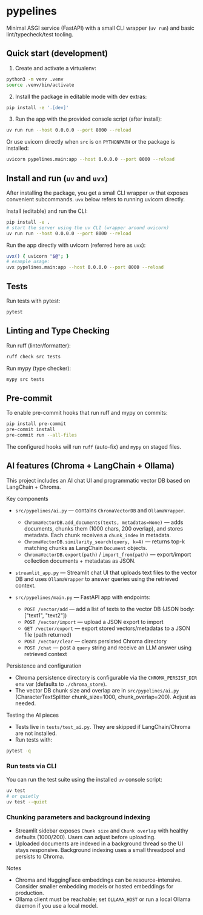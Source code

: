 # pypelines

Minimal ASGI service (FastAPI) with a small CLI wrapper (`uv run`) and basic lint/typecheck/test tooling.

## Quick start (development)

1. Create and activate a virtualenv:

```bash
python3 -m venv .venv
source .venv/bin/activate
```

2. Install the package in editable mode with dev extras:

```bash
pip install -e '.[dev]'
```

3. Run the app with the provided console script (after install):

```bash
uv run run --host 0.0.0.0 --port 8000 --reload
```

Or use uvicorn directly when `src` is on `PYTHONPATH` or the package is installed:

```bash
uvicorn pypelines.main:app --host 0.0.0.0 --port 8000 --reload
```

## Install and run (`uv` and `uvx`)

After installing the package, you get a small CLI wrapper `uv` that exposes convenient subcommands. `uvx` below refers to running uvicorn directly.

Install (editable) and run the CLI:

```bash
pip install -e .
# start the server using the uv CLI (wrapper around uvicorn)
uv run run --host 0.0.0.0 --port 8000 --reload
```

Run the app directly with uvicorn (referred here as `uvx`):

```bash
uvx() { uvicorn "$@"; }
# example usage:
uvx pypelines.main:app --host 0.0.0.0 --port 8000 --reload
```


## Tests

Run tests with pytest:

```bash
pytest
```

## Linting and Type Checking

Run ruff (linter/formatter):

```bash
ruff check src tests
```

Run mypy (type checker):

```bash
mypy src tests
```

## Pre-commit

To enable pre-commit hooks that run ruff and mypy on commits:

```bash
pip install pre-commit
pre-commit install
pre-commit run --all-files
```

The configured hooks will run `ruff` (auto-fix) and `mypy` on staged files.

## AI features (Chroma + LangChain + Ollama)

This project includes an AI chat UI and programmatic vector DB based on LangChain + Chroma.

Key components

- `src/pypelines/ai.py` — contains `ChromaVectorDB` and `OllamaWrapper`.
	- `ChromaVectorDB.add_documents(texts, metadatas=None)` — adds documents, chunks them (1000 chars, 200 overlap), and stores metadata. Each chunk receives a `chunk_index` in metadata.
	- `ChromaVectorDB.similarity_search(query, k=4)` — returns top-k matching chunks as LangChain `Document` objects.
	- `ChromaVectorDB.export(path)` / `import_from(path)` — export/import collection documents + metadatas as JSON.

- `streamlit_app.py` — Streamlit chat UI that uploads text files to the vector DB and uses `OllamaWrapper` to answer queries using the retrieved context.

- `src/pypelines/main.py` — FastAPI app with endpoints:
	- `POST /vector/add` — add a list of texts to the vector DB (JSON body: ["text1", "text2"])
	- `POST /vector/import` — upload a JSON export to import
	- `GET /vector/export` — export stored vectors/metadatas to a JSON file (path returned)
	- `POST /vector/clear` — clears persisted Chroma directory
	- `POST /chat` — post a `query` string and receive an LLM answer using retrieved context

Persistence and configuration

- Chroma persistence directory is configurable via the `CHROMA_PERSIST_DIR` env var (defaults to `./chroma_store`).
- The vector DB chunk size and overlap are in `src/pypelines/ai.py` (CharacterTextSplitter chunk_size=1000, chunk_overlap=200). Adjust as needed.

Testing the AI pieces

- Tests live in `tests/test_ai.py`. They are skipped if LangChain/Chroma are not installed.
- Run tests with:

```bash
pytest -q
```

### Run tests via CLI

You can run the test suite using the installed `uv` console script:

```bash
uv test
# or quietly
uv test --quiet
```

### Chunking parameters and background indexing

- Streamlit sidebar exposes `Chunk size` and `Chunk overlap` with healthy defaults (1000/200). Users can adjust before uploading.
- Uploaded documents are indexed in a background thread so the UI stays responsive. Background indexing uses a small threadpool and persists to Chroma.


Notes

- Chroma and HuggingFace embeddings can be resource-intensive. Consider smaller embedding models or hosted embeddings for production.
- Ollama client must be reachable; set `OLLAMA_HOST` or run a local Ollama daemon if you use a local model.

